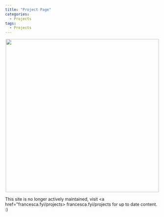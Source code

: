 ```yaml
---
title: "Project Page"
categories:
  - Projects
tags:
  - Projects
---
```


<p>
<center>
<img width="500" src="/assets/pimages/vector.JPG">
</center>
</p>

This site is no longer actively maintained, visit <a href="francesca.fyi/projects> francesca.fyi/projects </a> for up to date content. :)

